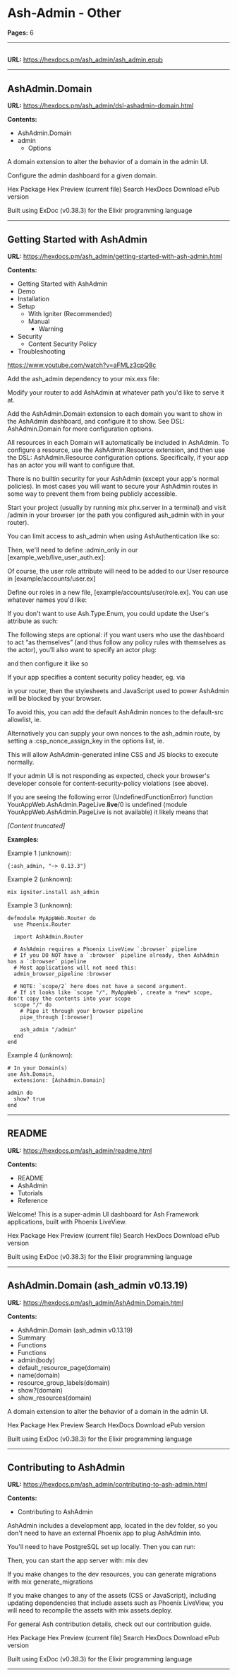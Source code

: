 # Ash-Admin - Other

**Pages:** 6

---

## 

**URL:** https://hexdocs.pm/ash_admin/ash_admin.epub

---

## AshAdmin.Domain

**URL:** https://hexdocs.pm/ash_admin/dsl-ashadmin-domain.html

**Contents:**
- AshAdmin.Domain
- admin
  - Options

A domain extension to alter the behavior of a domain in the admin UI.

Configure the admin dashboard for a given domain.

Hex Package Hex Preview (current file) Search HexDocs Download ePub version

Built using ExDoc (v0.38.3) for the Elixir programming language

---

## Getting Started with AshAdmin

**URL:** https://hexdocs.pm/ash_admin/getting-started-with-ash-admin.html

**Contents:**
- Getting Started with AshAdmin
- Demo
- Installation
- Setup
  - With Igniter (Recommended)
  - Manual
    - Warning
- Security
  - Content Security Policy
- Troubleshooting

https://www.youtube.com/watch?v=aFMLz3cpQ8c

Add the ash_admin dependency to your mix.exs file:

Modify your router to add AshAdmin at whatever path you'd like to serve it at.

Add the AshAdmin.Domain extension to each domain you want to show in the AshAdmin dashboard, and configure it to show. See DSL: AshAdmin.Domain for more configuration options.

All resources in each Domain will automatically be included in AshAdmin. To configure a resource, use the AshAdmin.Resource extension, and then use the DSL: AshAdmin.Resource configuration options. Specifically, if your app has an actor you will want to configure that.

There is no builtin security for your AshAdmin (except your app's normal policies). In most cases you will want to secure your AshAdmin routes in some way to prevent them from being publicly accessible.

Start your project (usually by running mix phx.server in a terminal) and visit /admin in your browser (or the path you configured ash_admin with in your router).

You can limit access to ash_admin when using AshAuthentication like so:

Then, we'll need to define :admin_only in our [example_web/live_user_auth.ex]:

Of course, the user role attribute will need to be added to our User resource in [example/accounts/user.ex]

Define our roles in a new file, [example/accounts/user/role.ex]. You can use whatever names you'd like:

If you don't want to use Ash.Type.Enum, you could update the User's attribute as such:

The following steps are optional: if you want users who use the dashboard to act “as themselves” (and thus follow any policy rules with themselves as the actor), you’ll also want to specify an actor plug:

and then configure it like so

If your app specifies a content security policy header, eg. via

in your router, then the stylesheets and JavaScript used to power AshAdmin will be blocked by your browser.

To avoid this, you can add the default AshAdmin nonces to the default-src allowlist, ie.

Alternatively you can supply your own nonces to the ash_admin route, by setting a :csp_nonce_assign_key in the options list, ie.

This will allow AshAdmin-generated inline CSS and JS blocks to execute normally.

If your admin UI is not responding as expected, check your browser's developer console for content-security-policy violations (see above).

If you are seeing the following error (UndefinedFunctionError) function YourAppWeb.AshAdmin.PageLive.__live__/0 is undefined (module YourAppWeb.AshAdmin.PageLive is not available) it likely means that

*[Content truncated]*

**Examples:**

Example 1 (unknown):
```unknown
{:ash_admin, "~> 0.13.3"}
```

Example 2 (unknown):
```unknown
mix igniter.install ash_admin
```

Example 3 (unknown):
```unknown
defmodule MyAppWeb.Router do
  use Phoenix.Router

  import AshAdmin.Router

  # AshAdmin requires a Phoenix LiveView `:browser` pipeline
  # If you DO NOT have a `:browser` pipeline already, then AshAdmin has a `:browser` pipeline
  # Most applications will not need this:
  admin_browser_pipeline :browser

  # NOTE: `scope/2` here does not have a second argument.
  # If it looks like `scope "/", MyAppWeb`, create a *new* scope, don't copy the contents into your scope
  scope "/" do
    # Pipe it through your browser pipeline
    pipe_through [:browser]

    ash_admin "/admin"
  end
end
```

Example 4 (unknown):
```unknown
# In your Domain(s)
use Ash.Domain,
  extensions: [AshAdmin.Domain]

admin do
  show? true
end
```

---

## README

**URL:** https://hexdocs.pm/ash_admin/readme.html

**Contents:**
- README
- AshAdmin
- Tutorials
- Reference

Welcome! This is a super-admin UI dashboard for Ash Framework applications, built with Phoenix LiveView.

Hex Package Hex Preview (current file) Search HexDocs Download ePub version

Built using ExDoc (v0.38.3) for the Elixir programming language

---

## AshAdmin.Domain (ash_admin v0.13.19)

**URL:** https://hexdocs.pm/ash_admin/AshAdmin.Domain.html

**Contents:**
- AshAdmin.Domain (ash_admin v0.13.19)
- Summary
- Functions
- Functions
- admin(body)
- default_resource_page(domain)
- name(domain)
- resource_group_labels(domain)
- show?(domain)
- show_resources(domain)

A domain extension to alter the behavior of a domain in the admin UI.

Hex Package Hex Preview Search HexDocs Download ePub version

Built using ExDoc (v0.38.3) for the Elixir programming language

---

## Contributing to AshAdmin

**URL:** https://hexdocs.pm/ash_admin/contributing-to-ash-admin.html

**Contents:**
- Contributing to AshAdmin

AshAdmin includes a development app, located in the dev folder, so you don't need to have an external Phoenix app to plug AshAdmin into.

You'll need to have PostgreSQL set up locally. Then you can run:

Then, you can start the app server with: mix dev

If you make changes to the dev resources, you can generate migrations with mix generate_migrations

If you make changes to any of the assets (CSS or JavaScript), including updating dependencies that include assets such as Phoenix LiveView, you will need to recompile the assets with mix assets.deploy.

For general Ash contribution details, check out our contribution guide.

Hex Package Hex Preview (current file) Search HexDocs Download ePub version

Built using ExDoc (v0.38.3) for the Elixir programming language

---
